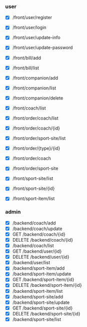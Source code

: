 ### user
- [x] /front/user/register
- [x] /front/user/login
- [x] /front/user/update-info
- [x] /front/user/update-password
- [x] /front/bill/add
- [x] /front/bill/list
- [x] /front/companion/add
- [x] /front/companion/list
- [x] /front/companion/delete
- [x] /front/coach/list
- [x] /front/order/coach/list
- [x] /front/order/coach/{id}
- [x] /front/order/sport-site/list
- [x] /front/order/{type}/{id}
- [x] /front/order/coach
- [x] /front/order/sport-site
- [x] /front/sport-site/list
- [x] /front/sport-site/{id}
- [x] /front/sport-item/list


### admin
- [x] /backend/coach/add
- [x] /backend/coach/update
- [x] GET /backend/coach/{id}
- [x] DELETE /backend/coach/{id}
- [x] /backend/coach/list
- [x] GET /backend/user/{id}
- [x] DELETE /backend/user/{id}
- [x] /backend/user/list
- [x] /backend/sport-item/add
- [x] /backend/sport-item/update
- [x] GET /backend/sport-item/{id}
- [x] DELETE /backend/sport-item/{id}
- [x] /backend/sport-item/list
- [x] /backend/sport-site/add
- [x] /backend/sport-site/update
- [x] GET /backend/sport-site/{id}
- [x] DELETE /backend/sport-site/{id}
- [x] /backend/sport-site/list
